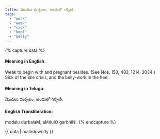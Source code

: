 ```yaml
---
title: మొదలు దుర్బలం, అందులో గర్భిణి.
tags:
  - "work"
  - "weak"
  - "sick"
  - "heel"
  - "belly"
---
```


{% capture data %}
#### Meaning in English:
Weak to begin with and pregnant besides.
(See Nos. 150, 483, 1214, 2034.)
Sick of the idle crisis, and the belly-work in the heel.

#### Meaning in Telugu:
మొదలు దుర్బలం, అందులో గర్భిణి.

#### English Transliteration:
modalu durbalaM, aMdulO garbhiNi.
{% endcapture %}

<div class="notice">{{ data | markdownify }}</div>

